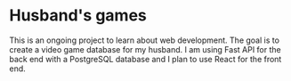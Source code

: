 # Husband's games

This is an ongoing project to learn about web development.  The goal is to create a video game database for my husband.  I am using Fast API for the back end with a PostgreSQL database and I plan to use React for the front end.


